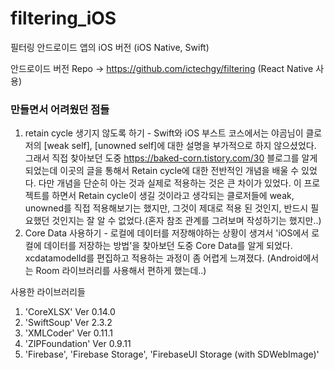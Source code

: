 # filtering_iOS
필터링 안드로이드 앱의 iOS 버전 (iOS Native, Swift)

안드로이드 버전 Repo -> https://github.com/ictechgy/filtering (React Native 사용)     
      
      
### 만들면서 어려웠던 점들
1. retain cycle 생기지 않도록 하기 - Swift와 iOS 부스트 코스에서는 야곰님이 클로저의 [weak self], [unowned self]에 대한 설명을 부가적으로 하지 않으셨었다. 그래서 직접 찾아보던 도중 https://baked-corn.tistory.com/30 블로그를 알게 되었는데 이곳의 글을 통해서 Retain cycle에 대한 전반적인 개념을 배울 수 있었다. 다만 개념을 단순히 아는 것과 실제로 적용하는 것은 큰 차이가 있었다. 이 프로젝트를 하면서 Retain cycle이 생길 것이라고 생각되는 클로저들에 weak, unowned를 직접 적용해보기는 했지만, 그것이 제대로 적용 된 것인지, 반드시 필요했던 것인지는 잘 알 수 없었다.(혼자 참조 관계를 그려보며 작성하기는 했지만..)   
2. Core Data 사용하기 - 로컬에 데이터를 저장해야하는 상황이 생겨서 'iOS에서 로컬에 데이터를 저장하는 방법'을 찾아보던 도중 Core Data를 알게 되었다. xcdatamodelId를 편집하고 적용하는 과정이 좀 어렵게 느껴졌다. (Android에서는 Room 라이브러리를 사용해서 편하게 했는데..)
   
사용한 라이브러리들  
1. 'CoreXLSX' Ver 0.14.0   
2. 'SwiftSoup' Ver 2.3.2   
3. 'XMLCoder' Ver 0.11.1
4. 'ZIPFoundation' Ver 0.9.11
5. 'Firebase', 'Firebase Storage', 'FirebaseUI Storage (with SDWebImage)'   
